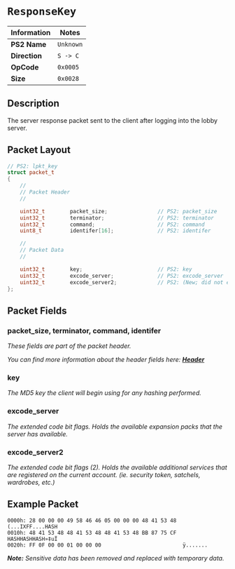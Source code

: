 # `ResponseKey`

| Information               | Notes |
|---                        |---    |
| **PS2 Name**              | `Unknown` |
| **Direction**             | `S -> C` |
| **OpCode**                | `0x0005` |
| **Size**                  | `0x0028` |

## Description

The server response packet sent to the client after logging into the lobby server.

## Packet Layout

```cpp
// PS2: lpkt_key
struct packet_t
{
    //
    // Packet Header
    //

    uint32_t        packet_size;                // PS2: packet_size
    uint32_t        terminator;                 // PS2: terminator
    uint32_t        command;                    // PS2: command
    uint8_t         identifer[16];              // PS2: identifer

    //
    // Packet Data
    //

    uint32_t        key;                        // PS2: key
    uint32_t        excode_server;              // PS2: excode_server
    uint32_t        excode_server2;             // PS2: (New; did not exist.)
};
```

## Packet Fields

### packet_size, terminator, command, identifer

_These fields are part of the packet header._

_You can find more information about the header fields here: [**Header**](/packets/lobby/Header.md)_

### key

_The MD5 key the client will begin using for any hashing performed._

### excode_server

_The extended code bit flags. Holds the available expansion packs that the server has available._

### excode_server2

_The extended code bit flags (2). Holds the available additional services that are registered on the current account. (ie. security token, satchels, wardrobes, etc.)_

## Example Packet

```
0000h: 28 00 00 00 49 58 46 46 05 00 00 00 48 41 53 48  (...IXFF....HASH
0010h: 48 41 53 48 48 41 53 48 48 41 53 48 BB 87 75 CF  HASHHASHHASH»‡uÏ
0020h: FF 0F 00 00 01 00 00 00                          ÿ.......
```

_**Note:** Sensitive data has been removed and replaced with temporary data._
